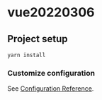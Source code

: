 # vue20220306

## Project setup
```
yarn install
```

### Customize configuration
See [Configuration Reference](https://cli.vuejs.org/config/).
